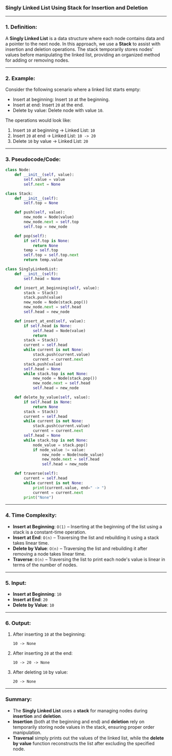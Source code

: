 ### **Singly Linked List Using Stack for Insertion and Deletion**

---

### **1. Definition:**
A **Singly Linked List** is a data structure where each node contains data and a pointer to the next node. In this approach, we use a **Stack** to assist with insertion and deletion operations. The stack temporarily stores nodes' values before manipulating the linked list, providing an organized method for adding or removing nodes.

---

### **2. Example:**
Consider the following scenario where a linked list starts empty:
- Insert at beginning: Insert `10` at the beginning.
- Insert at end: Insert `20` at the end.
- Delete by value: Delete node with value `10`.

The operations would look like:
1. Insert `10` at beginning → Linked List: `10`
2. Insert `20` at end → Linked List: `10 -> 20`
3. Delete `10` by value → Linked List: `20`

---

### **3. Pseudocode/Code:**

```python
class Node:
    def __init__(self, value):
        self.value = value
        self.next = None

class Stack:
    def __init__(self):
        self.top = None

    def push(self, value):
        new_node = Node(value)
        new_node.next = self.top
        self.top = new_node

    def pop(self):
        if self.top is None:
            return None
        temp = self.top
        self.top = self.top.next
        return temp.value

class SinglyLinkedList:
    def __init__(self):
        self.head = None

    def insert_at_beginning(self, value):
        stack = Stack()
        stack.push(value)
        new_node = Node(stack.pop())
        new_node.next = self.head
        self.head = new_node

    def insert_at_end(self, value):
        if self.head is None:
            self.head = Node(value)
            return
        stack = Stack()
        current = self.head
        while current is not None:
            stack.push(current.value)
            current = current.next
        stack.push(value)
        self.head = None
        while stack.top is not None:
            new_node = Node(stack.pop())
            new_node.next = self.head
            self.head = new_node

    def delete_by_value(self, value):
        if self.head is None:
            return None
        stack = Stack()
        current = self.head
        while current is not None:
            stack.push(current.value)
            current = current.next
        self.head = None
        while stack.top is not None:
            node_value = stack.pop()
            if node_value != value:
                new_node = Node(node_value)
                new_node.next = self.head
                self.head = new_node

    def traverse(self):
        current = self.head
        while current is not None:
            print(current.value, end=" -> ")
            current = current.next
        print("None")
```

---

### **4. Time Complexity:**

- **Insert at Beginning**: `O(1)` – Inserting at the beginning of the list using a stack is a constant-time operation.
- **Insert at End**: `O(n)` – Traversing the list and rebuilding it using a stack takes linear time.
- **Delete by Value**: `O(n)` – Traversing the list and rebuilding it after removing a node takes linear time.
- **Traverse**: `O(n)` – Traversing the list to print each node's value is linear in terms of the number of nodes.

---

### **5. Input:**
- **Insert at Beginning**: `10`
- **Insert at End**: `20`
- **Delete by Value**: `10`

---

### **6. Output:**

1. After inserting `10` at the beginning:
   ```
   10 -> None
   ```
2. After inserting `20` at the end:
   ```
   10 -> 20 -> None
   ```
3. After deleting `10` by value:
   ```
   20 -> None
   ```

---

### **Summary:**
- The **Singly Linked List** uses a **stack** for managing nodes during **insertion** and **deletion**.
- **Insertion** (both at the beginning and end) and **deletion** rely on temporarily storing node values in the stack, ensuring proper order manipulation.
- **Traversal** simply prints out the values of the linked list, while the **delete by value** function reconstructs the list after excluding the specified node.

